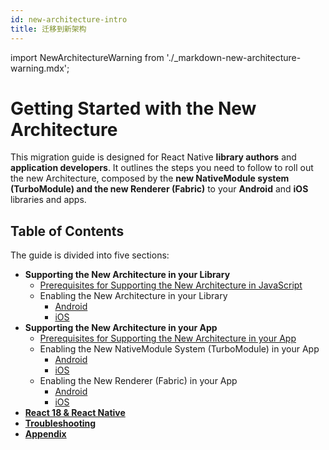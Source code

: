```yaml
---
id: new-architecture-intro
title: 迁移到新架构
---
```


import NewArchitectureWarning from './\_markdown-new-architecture-warning.mdx';

<NewArchitectureWarning/>

# Getting Started with the New Architecture

This migration guide is designed for React Native **library authors** and **application developers**. It outlines the steps you need to follow to roll out the new Architecture, composed by the **new NativeModule system (TurboModule) and the new Renderer (Fabric)** to your **Android** and **iOS** libraries and apps.

## Table of Contents

The guide is divided into five sections:

- **Supporting the New Architecture in your Library**
  - [Prerequisites for Supporting the New Architecture in JavaScript](new-architecture-library-intro)
  - Enabling the New Architecture in your Library
    - [Android](new-architecture-library-android)
    - [iOS](new-architecture-library-ios)
- **Supporting the New Architecture in your App**
  - [Prerequisites for Supporting the New Architecture in your App](new-architecture-app-intro)
  - Enabling the New NativeModule System (TurboModule) in your App
    - [Android](new-architecture-app-modules-android)
    - [iOS](new-architecture-app-modules-ios)
  - Enabling the New Renderer (Fabric) in your App
    - [Android](new-architecture-app-renderer-android)
    - [iOS](new-architecture-app-renderer-ios)
- [**React 18 & React Native**](react-18-and-react-native)
- [**Troubleshooting**](new-architecture-troubleshooting)
- [**Appendix**](new-architecture-appendix)
